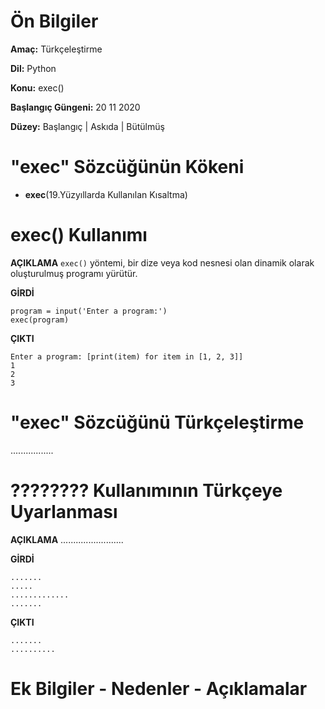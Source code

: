 # Ön Bilgiler
**Amaç:** Türkçeleştirme

**Dil:** Python

**Konu:** exec()

**Başlangıç Güngeni:** 20 11 2020

**Düzey:** Başlangıç | Askıda | Bütülmüş

# "exec" Sözcüğünün Kökeni

- **exec**(19.Yüzyıllarda Kullanılan Kısaltma)

# exec() Kullanımı

**AÇIKLAMA**
`exec()` yöntemi, bir dize veya kod nesnesi olan dinamik olarak oluşturulmuş programı yürütür.

**GİRDİ**
```
program = input('Enter a program:')
exec(program)
```
**ÇIKTI**
```
Enter a program: [print(item) for item in [1, 2, 3]]
1
2
3
```

# "exec" Sözcüğünü Türkçeleştirme
.................

# ???????? Kullanımının Türkçeye Uyarlanması

**AÇIKLAMA**
.........................

**GİRDİ**
```
.......
.....
.............
.......
```
**ÇIKTI**
```
.......
..........
```
# Ek Bilgiler - Nedenler - Açıklamalar
